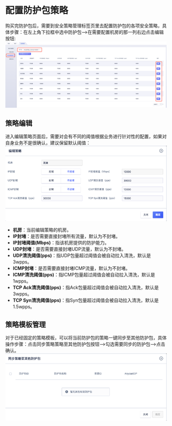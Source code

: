 

# 配置防护包策略

购买完防护包后，需要到安全策略管理标签页里去配置防护包的各项安全策略，具体步骤：在左上角下拉框中选中防护包—>在需要配置机房的那一列右边点击编辑按钮:
![](/images/uanycastclean/配置防护包策略.png)

## 策略编辑
进入编辑策略页面后，需要对会有不同的阈值根据业务进行针对性的配置，如果对自身业务不是很确认，建议保留默认阈值：
![](/images/uanycastclean/策略编辑.png)

- **机房**：当前编辑策略的机房。
- **IP封堵**：是否需要直接封堵所有流量，默认为不封堵。
- **IP封堵阈值\(Mbps\)**：指该机房提供的防护能力。
- **UDP封堵**：是否需要直接封堵UDP流量，默认为不封堵。
- **UDP清洗阈值(pps)**：指UDP包量超过阈值会被自动拉入清洗，默认是3wpps。
- **ICMP封堵**：是否需要直接封堵ICMP流量，默认为不封堵。
- **ICMP清洗阈值(pps)**：指ICMP包量超过阈值会被自动拉入清洗，默认是1wpps。
- **TCP Ack清洗阈值(pps)**：指Ack包量超过阈值会被自动拉入清洗，默认是3wpps。
- **TCP Syn清洗阈值(pps)**：指Syn包量超过阈值会被自动拉入清洗，默认是1.5wpps。

## 策略模板管理
对于已经固定的策略模板，可以将当前防护包的策略一键同步至其他防护包，具体操作步骤：点击同步策略策略至其他防护包按钮—>勾选需要同步的防护包—>点击确认。
![](/images/uanycastclean/策略模板管理.png)






